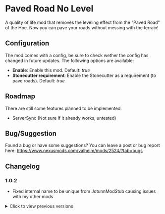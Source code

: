 # Paved Road No Level

A quality of life mod that removes the leveling effect from the "Paved Road" of the Hoe. Now you can pave your roads without messing with the terrain!

## Configuration
The mod comes with a config, be sure to check wether the config has changed in future updates. The following options are available:
 - **Enable**: Enable this mod. Default: *true*
 - **Stonecutter requirement**: Enable the Stonecutter as a requirement (to pave roads). Default: *true*

## Roadmap
There are still some features planned to be implemented:
 - ServerSync (Not sure if it already works, untested)

## Bug/Suggestion
Found a bug or have some suggestions? You can leave a post or bug report here: https://www.nexusmods.com/valheim/mods/2524/?tab=bugs

## Changelog
### 1.0.2
- Fixed internal name to be unique from JotunnModStub causing issues with my other mods

<details>
    <summary>Click to view previous versions</summary>
    <!-- have to be followed by an empty line! -->

### 1.0.1
- Fixed some mistakes in the readme

### 1.0.0
- First release

  </details>
</details>